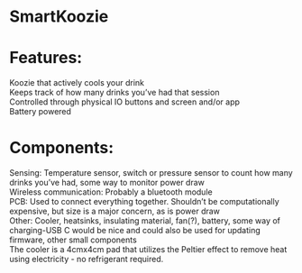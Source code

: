 # SmartKoozie

# Features:
Koozie that actively cools your drink  
Keeps track of how many drinks you’ve had that session  
Controlled through physical IO buttons and screen and/or app  
Battery powered  
# Components:
Sensing: Temperature sensor, switch or pressure sensor to count how many drinks you’ve had, some way to monitor power draw  
Wireless communication: Probably a bluetooth module  
PCB: Used to connect everything together. Shouldn’t be computationally expensive, but size is a major concern, as is power draw  
Other: Cooler, heatsinks, insulating material, fan(?), battery, some way of charging-USB C would be nice and could also be used for updating firmware, other small components  
The cooler is a 4cmx4cm pad that utilizes the Peltier effect to remove heat using electricity - no refrigerant required.  


